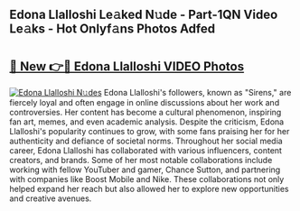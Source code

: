 ## Edona Llalloshi Le𝚊ked N𝚞de - Part-1QN Video Le𝚊ks - Hot Onlyf𝚊ns Photos Adfed

# <h2><a href="http://ab22949.deff.icu/?id=Edona+Llalloshi">🔗 New 👉🔴 Edona Llalloshi VIDEO Photos</a></h2>

[![Edona Llalloshi N𝚞des](https://i.imgur.com/rIISA9y.gif)](http://ab22949.deff.icu/?id=Edona+Llalloshi)
Edona Llalloshi's followers, known as "Sirens," are fiercely loyal and often engage in online discussions about her work and controversies. Her content has become a cultural phenomenon, inspiring fan art, memes, and even academic analysis. Despite the criticism, Edona Llalloshi's popularity continues to grow, with some fans praising her for her authenticity and defiance of societal norms. Throughout her social media career, Edona Llalloshi has collaborated with various influencers, content creators, and brands. Some of her most notable collaborations include working with fellow YouTuber and gamer, Chance Sutton, and partnering with companies like Boost Mobile and Nike. These collaborations not only helped expand her reach but also allowed her to explore new opportunities and creative avenues.
